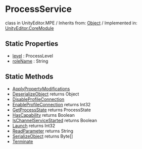 # ProcessService
class in UnityEditor.MPE
 / Inherits from: <a href="https://docs.unity3d.com/6000.0/Documentation/ScriptReference/Object.html">Object</a> / Implemented in: <a href="https://docs.unity3d.com/6000.0/Documentation/ScriptReference/UnityEditor.CoreModule.html">UnityEditor.CoreModule</a>

## Static Properties
- <a href="https://docs.unity3d.com/6000.0/Documentation/ScriptReference/ProcessService-level.html">level</a> : ProcessLevel
- <a href="https://docs.unity3d.com/6000.0/Documentation/ScriptReference/ProcessService-roleName.html">roleName</a> : String

## Static Methods
- <a href="https://docs.unity3d.com/6000.0/Documentation/ScriptReference/ProcessService.ApplyPropertyModifications.html">ApplyPropertyModifications</a>
- <a href="https://docs.unity3d.com/6000.0/Documentation/ScriptReference/ProcessService.DeserializeObject.html">DeserializeObject</a> returns Object
- <a href="https://docs.unity3d.com/6000.0/Documentation/ScriptReference/ProcessService.DisableProfileConnection.html">DisableProfileConnection</a>
- <a href="https://docs.unity3d.com/6000.0/Documentation/ScriptReference/ProcessService.EnableProfileConnection.html">EnableProfileConnection</a> returns Int32
- <a href="https://docs.unity3d.com/6000.0/Documentation/ScriptReference/ProcessService.GetProcessState.html">GetProcessState</a> returns ProcessState
- <a href="https://docs.unity3d.com/6000.0/Documentation/ScriptReference/ProcessService.HasCapability.html">HasCapability</a> returns Boolean
- <a href="https://docs.unity3d.com/6000.0/Documentation/ScriptReference/ProcessService.IsChannelServiceStarted.html">IsChannelServiceStarted</a> returns Boolean
- <a href="https://docs.unity3d.com/6000.0/Documentation/ScriptReference/ProcessService.Launch.html">Launch</a> returns Int32
- <a href="https://docs.unity3d.com/6000.0/Documentation/ScriptReference/ProcessService.ReadParameter.html">ReadParameter</a> returns String
- <a href="https://docs.unity3d.com/6000.0/Documentation/ScriptReference/ProcessService.SerializeObject.html">SerializeObject</a> returns Byte[]
- <a href="https://docs.unity3d.com/6000.0/Documentation/ScriptReference/ProcessService.Terminate.html">Terminate</a>
